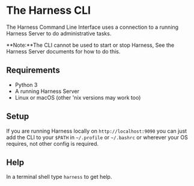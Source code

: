 # The Harness CLI

The Harness Command Line Interface uses a connection to a running Harness Server to do administrative tasks. 

**Note:**The CLI cannot be used to start or stop Harness, See the Harness Server documents for how to do this.

## Requirements

 - Python 3
 - A running Harness Server
 - Linux or macOS (other 'nix versions may work too)

## Setup

If you are running Harness locally on `http://localhost:9090` you can just add the CLI to your `$PATH` in `~/.profile` or `~/.bashrc` or wherever your OS requires, not other config is required.

## Help

In a terminal shell type `harness` to get help.
